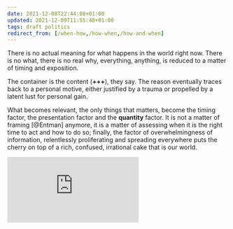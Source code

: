 ```yaml
---
date: 2021-12-08T22:44:08+01:00
updated: 2021-12-09T11:55:40+01:00
tags: draft politics
redirect_from: [/when-how,/how-when,/how-and-when]
---
```

There is no actual meaning for what happens in the world right now. There is no what, there is no real why, everything, anything, is reduced to a matter of timing and exposition.

The container is the content (<b class='missing'>+++</b>), they say. The reason eventually traces back to a personal motive, either justified by a trauma or propelled by a latent lust for personal gain.

What becomes relevant, the only things that matters, become the timing factor, the presentation factor and the **quantity** factor. It is not a matter of framing [@Entman] anymore, it is a matter of assessing when it is the right time to act and how to do so; finally, the factor of overwhelmingness of information, relentlessly proliferating and spreading everywhere puts the cherry on top of a rich, confused, irrational cake that is our world.

<div class='embed-container'>
	<iframe src='https://www.youtube-nocookie.com/embed/B90Wd2uRLRY' title='YouTube video player' frameborder='0' allow='accelerometer; autoplay; clipboard-write; encrypted-media; gyroscope; picture-in-picture' allowfullscreen></iframe>
</div>